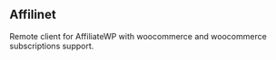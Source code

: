 ## Affilinet

Remote client for AffiliateWP with woocommerce and woocommerce subscriptions support. 